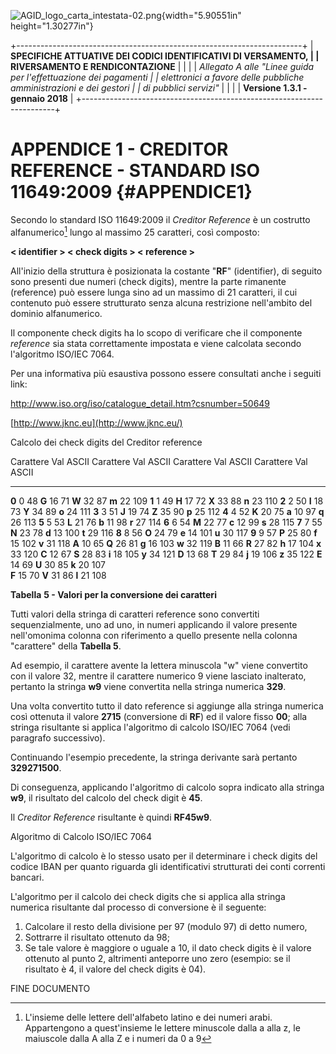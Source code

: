 ![AGID\_logo\_carta\_intestata-02.png](media/header.png){width="5.90551in"
height="1.30277in"}

+-----------------------------------------------------------------------+
| **SPECIFICHE ATTUATIVE DEI CODICI IDENTIFICATIVI DI VERSAMENTO,       |
| RIVERSAMENTO E RENDICONTAZIONE**                                      |
|                                                                       |
| *Allegato A alle \"Linee guida per l\'effettuazione dei pagamenti     |
| elettronici a favore delle* *pubbliche amministrazioni e dei gestori  |
| di pubblici servizi\"*                                                |
|                                                                       |
| **Versione 1.3.1 - gennaio 2018**                                     |
+-----------------------------------------------------------------------+

**APPENDICE 1 - CREDITOR REFERENCE - STANDARD ISO 11649:2009** {#APPENDICE1}
==============================================================

Secondo lo standard ISO 11649:2009 il *Creditor Reference* è un
costrutto alfanumerico[^1] lungo al massimo 25 caratteri, così composto:

**\< identifier \> \< check digits \> \< reference \>**

All'inizio della struttura è posizionata la costante "**RF**"
(identifier), di seguito sono presenti due numeri (check digits), mentre
la parte rimanente (reference) può essere lunga sino ad un massimo di 21
caratteri, il cui contenuto può essere strutturato senza alcuna
restrizione nell'ambito del dominio alfanumerico.

Il componente check digits ha lo scopo di verificare che il componente
*reference* sia stata correttamente impostata e viene calcolata secondo
l'algoritmo ISO/IEC 7064.

Per una informativa più esaustiva possono essere consultati anche i
seguiti link:

<http://www.iso.org/iso/catalogue_detail.htm?csnumber=50649>

[http://www.jknc.eu](http://www.jknc.eu/)

Calcolo dei check digits del Creditor reference

  Carattere   Val   ASCII   Carattere   Val   ASCII   Carattere   Val   ASCII   Carattere   Val   ASCII
  ----------- ----- ------- ----------- ----- ------- ----------- ----- ------- ----------- ----- -------
  **0**       0     48      **G**       16    71      **W**       32    87      **m**       22    109
  **1**       1     49      **H**       17    72      **X**       33    88      **n**       23    110
  **2**       2     50      **I**       18    73      **Y**       34    89      **o**       24    111
  **3**       3     51      **J**       19    74      **Z**       35    90      **p**       25    112
  **4**       4     52      **K**       20    75      **a**       10    97      **q**       26    113
  **5**       5     53      **L**       21    76      **b**       11    98      **r**       27    114
  **6**       6     54      **M**       22    77      **c**       12    99      **s**       28    115
  **7**       7     55      **N**       23    78      **d**       13    100     **t**       29    116
  **8**       8     56      **O**       24    79      **e**       14    101     **u**       30    117
  **9**       9     57      **P**       25    80      **f**       15    102     **v**       31    118
  **A**       10    65      **Q**       26    81      **g**       16    103     **w**       32    119
  **B**       11    66      **R**       27    82      **h**       17    104     **x**       33    120
  **C**       12    67      **S**       28    83      **i**       18    105     **y**       34    121
  **D**       13    68      **T**       29    84      **j**       19    106     **z**       35    122
  **E**       14    69      **U**       30    85      **k**       20    107                       
  **F**       15    70      **V**       31    86      **l**       21    108                       

**Tabella** **5 - Valori per la conversione dei caratteri**

Tutti valori della stringa di caratteri reference sono convertiti
sequenzialmente, uno ad uno, in numeri applicando il valore presente
nell'omonima colonna con riferimento a quello presente nella colonna
"carattere" della **Tabella 5**.

Ad esempio, il carattere avente la lettera minuscola "w" viene
convertito con il valore 32, mentre il carattere numerico 9 viene
lasciato inalterato, pertanto la stringa **w9** viene convertita nella
stringa numerica **329**.

Una volta convertito tutto il dato reference si aggiunge alla stringa
numerica così ottenuta il valore **2715** (conversione di **RF**) ed il
valore fisso **00**; alla stringa risultante si applica l'algoritmo di
calcolo ISO/IEC 7064 (vedi paragrafo successivo).

Continuando l'esempio precedente, la stringa derivante sarà pertanto
**329271500**.

Di conseguenza, applicando l'algoritmo di calcolo sopra indicato alla
stringa **w9**, il risultato del calcolo del check digit è **45**.

Il *Creditor Reference* risultante è quindi **RF45w9**.

Algoritmo di Calcolo ISO/IEC 7064

L'algoritmo di calcolo è lo stesso usato per il determinare i check
digits del codice IBAN per quanto riguarda gli identificativi
strutturati dei conti correnti bancari.

L'algoritmo per il calcolo dei check digits che si applica alla stringa
numerica risultante dal processo di conversione è il seguente:

1.  Calcolare il resto della divisione per 97 (modulo 97) di detto
    numero,
2.  Sottrarre il risultato ottenuto da 98;
3.  Se tale valore è maggiore o uguale a 10, il dato check digits è il
    valore ottenuto al punto 2, altrimenti anteporre uno zero (esempio:
    se il risultato è 4, il valore del check digits è 04).

FINE DOCUMENTO

[^1]: L\'insieme delle lettere dell\'alfabeto latino e dei numeri arabi.
    Appartengono a quest\'insieme le lettere minuscole dalla a alla z,
    le maiuscole dalla A alla Z e i numeri da 0 a 9
